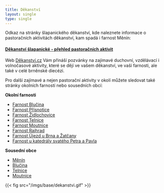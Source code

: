 ```yaml
---
title: Děkanství
layout: single
type: single
---
```


Odkaz na stránky šlapanického děkanství, kde naleznete informace o pastoračních aktivitách děkanství, kam spadá i farnost Měnín:

#### [Děkanství šlapanické - přehled pastoračních aktivit](https://www.dekanstvi.cz/dekanstvi/13/%C5%A1lapanick%C3%A9)

Web [Děkanství.cz](https://dekanstvi.cz/) Vám přináší pozvánky na zajímavé duchovní, vzdělávací i volnočasové aktivity, které se dějí ve vašem děkanství, ve vaší farnosti, ale také v celé brněnské diecézi.

Pro další zajímavé a nejen pastorační aktivity v okolí můžete sledovat také stránky okolních farností nebo sousedních obcí:

**Okolní farnosti**
- [Farnost Blučina](https://farnostblucina.cz/)
- [Farnost Přísnotice](http://m.prisnotice.cz/rimskokatolicka-farnost-prisnotice/os-1004)
- [Farnost Židlochovice](https://www.farnostzidlochovice.cz/)
- [Farnost Telnice](https://www.farnosttelnice.cz/)
- [Farnost Moutnice](https://farnostmoutnice.cz/)
- [Farnost Rajhrad](https://www.farnostrajhrad.benediktini.cz/)
- [Farnost Újezd u Brna a Žatčany](https://www.farnostujezdubrna.cz/)
- [Farnost u katedrály svatého Petra a Pavla](http://www.katedrala-petrov.cz/index.php/cz/)

**Sousední obce**
- [Měnín](https://www.menin.cz/)
- [Blučina](https://www.blucina.cz/)
- [Telnice](https://www.telnice.cz/)
- [Moutnice](https://www.oumoutnice.cz/)

{{< fig src="/imgs/base/dekanstvi.gif" >}}